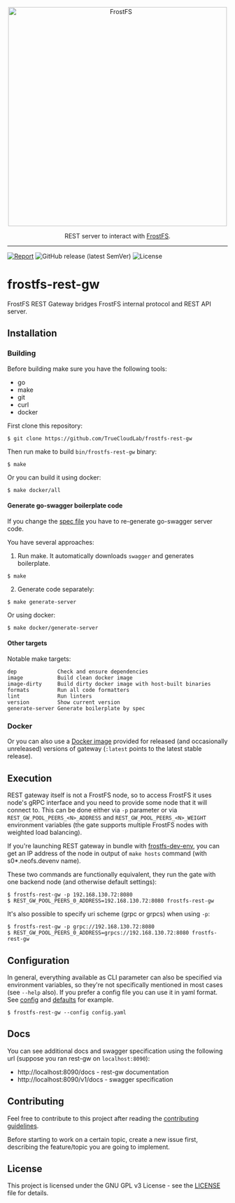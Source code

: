 <p align="center">
<img src="./.github/logo.svg" width="500px" alt="FrostFS">
</p>
<p align="center">
  REST server to interact with <a href="https://frostfs.info">FrostFS</a>.
</p>

---
[![Report](https://goreportcard.com/badge/github.com/TrueCloudLab/frostfs-rest-gw)](https://goreportcard.com/report/github.com/TrueCloudLab/frostfs-rest-gw)
![GitHub release (latest SemVer)](https://img.shields.io/github/v/release/TrueCloudLab/frostfs-rest-gw?sort=semver)
![License](https://img.shields.io/github/license/TrueCloudLab/frostfs-rest-gw.svg?style=popout)

# frostfs-rest-gw

FrostFS REST Gateway bridges FrostFS internal protocol and REST API server.

## Installation

### Building

Before building make sure you have the following tools:

* go
* make
* git
* curl
* docker

First clone this repository:

```shell
$ git clone https://github.com/TrueCloudLab/frostfs-rest-gw
```

Then run make to build `bin/frostfs-rest-gw` binary:

```shell
$ make
```

Or you can build it using docker:

```shell
$ make docker/all
```

#### Generate go-swagger boilerplate code

If you change the [spec file](./spec/rest.yaml) you have to re-generate go-swagger server code.

You have several approaches:

1. Run make. It automatically downloads `swagger` and generates boilerplate.

```shell
$ make
```

2. Generate code separately:

```shell
$ make generate-server
```

Or using docker:

```shell
$ make docker/generate-server
```

#### Other targets

Notable make targets:

```
dep             Check and ensure dependencies
image           Build clean docker image
image-dirty     Build dirty docker image with host-built binaries
formats         Run all code formatters
lint            Run linters
version         Show current version
generate-server Generate boilerplate by spec
```

### Docker

Or you can also use a [Docker image](https://hub.docker.com/r/truecloudlab/frostfs-rest-gw) provided for released
(and occasionally unreleased) versions of gateway (`:latest` points to the latest stable release).

## Execution

REST gateway itself is not a FrostFS node, so to access FrostFS it uses node's gRPC interface and you need to provide some
node that it will connect to. This can be done either via `-p` parameter or via `REST_GW_POOL_PEERS_<N>_ADDRESS` and
`REST_GW_POOL_PEERS_<N>_WEIGHT` environment variables (the gate supports multiple FrostFS nodes with weighted load balancing).

If you're launching REST gateway in bundle with [frostfs-dev-env](https://github.com/TrueCloudLab/frostfs-dev-env), you can get
an IP address of the node in output of `make hosts` command
(with s0*.neofs.devenv name).

These two commands are functionally equivalent, they run the gate with one backend node (and otherwise default
settings):

```shell
$ frostfs-rest-gw -p 192.168.130.72:8080
$ REST_GW_POOL_PEERS_0_ADDRESS=192.168.130.72:8080 frostfs-rest-gw
```

It's also possible to specify uri scheme (grpc or grpcs) when using `-p`:

```shell
$ frostfs-rest-gw -p grpc://192.168.130.72:8080
$ REST_GW_POOL_PEERS_0_ADDRESS=grpcs://192.168.130.72:8080 frostfs-rest-gw
```

## Configuration

In general, everything available as CLI parameter can also be specified via environment variables, so they're not
specifically mentioned in most cases (see `--help` also). If you prefer a config file you can use it in yaml format.
See [config](./config/config.yaml) and [defaults](./docs/gate-configuration.md) for example.

```shell
$ frostfs-rest-gw --config config.yaml
```

## Docs

You can see additional docs and swagger specification using the following url
(suppose you ran rest-gw on `localhost:8090`):

* http://localhost:8090/docs - rest-gw documentation
* http://localhost:8090/v1/docs - swagger specification

## Contributing

Feel free to contribute to this project after reading the [contributing guidelines](CONTRIBUTING.md).

Before starting to work on a certain topic, create a new issue first, describing
the feature/topic you are going to implement.

## License

This project is licensed under the GNU GPL v3 License -
see the [LICENSE](LICENSE) file for details.
